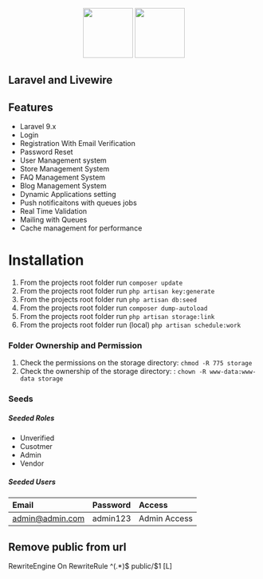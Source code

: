 <p align="center">
<img src="https://laravel.com/img/logomark.min.svg" width="100">
<img src="https://laravel-livewire.com/img/twitter.png" width="100">
</p>

## Laravel and Livewire

## Features
- Laravel 9.x
- Login
- Registration With Email Verification
- Password Reset
- User Management system
- Store Management System
- FAQ Management System
- Blog Management System
- Dynamic Applications setting
- Push notificaitons with queues jobs
- Real Time Validation
- Mailing with Queues
- Cache management for performance  

# Installation
1. From the projects root folder run `composer update`
2. From the projects root folder run `php artisan key:generate`
3. From the projects root folder run `php artisan db:seed`
4. From the projects root folder run `composer dump-autoload`
5. From the projects root folder run `php artisan storage:link`
6.  From the projects root folder run (local) `php artisan schedule:work`


### Folder Ownership and Permission
1. Check the permissions on the storage directory: `chmod -R 775 storage`    
1. Check the ownership of the storage directory: : `chown -R www-data:www-data storage`


### Seeds
##### Seeded Roles
  * Unverified
  * Cusotmer
  * Admin
  * Vendor


##### Seeded Users
|Email|Password|Access|
|:------------|:------------|:------------|
|admin@admin.com|admin123| Admin Access|


## Remove public from url
<IfModule mod_rewrite.c>
	RewriteEngine On
	RewriteRule ^(.*)$ public/$1 [L]
</IfModule>